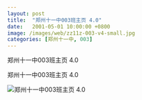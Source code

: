 ```yaml
---
layout: post
title:  "郑州十一中003班主页 4.0"
date:   2001-05-01 10:00:00 +0800
image: /images/web/zz11z-003-v4-small.jpg
categories: [郑州十一中, 003]
---
```


郑州十一中003班主页 4.0

郑州十一中003班主页 4.0

![郑州十一中003班主页 4.0]({{site.baseurl}}/images/web/郑州十一中003班主页V4.png)


